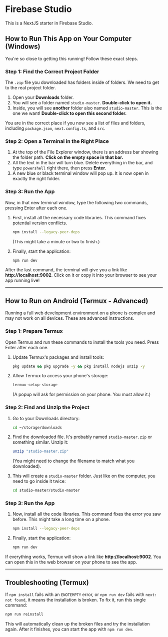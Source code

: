 # Firebase Studio

This is a NextJS starter in Firebase Studio.

## How to Run This App on Your Computer (Windows)

You're so close to getting this running! Follow these exact steps.

### Step 1: Find the Correct Project Folder

The `.zip` file you downloaded has folders inside of folders. We need to get to the real project folder.

1.  Open your **Downloads** folder.
2.  You will see a folder named `studio-master`. **Double-click to open it.**
3.  Inside, you will see **another** folder also named `studio-master`. This is the one we want! **Double-click to open this second folder.**

You are in the correct place if you now see a list of files and folders, including `package.json`, `next.config.ts`, and `src`.

### Step 2: Open a Terminal in the Right Place

1.  At the top of the File Explorer window, there is an address bar showing the folder path. **Click on the empty space in that bar.**
2.  All the text in the bar will turn blue. Delete everything in the bar, and type `powershell` right there, then press **Enter**.
3.  A new blue or black terminal window will pop up. It is now open in exactly the right folder.

### Step 3: Run the App

Now, in that new terminal window, type the following two commands, pressing Enter after each one.

1.  First, install all the necessary code libraries. This command fixes potential version conflicts.
    ```bash
    npm install --legacy-peer-deps
    ```
    (This might take a minute or two to finish.)

2.  Finally, start the application:
    ```bash
    npm run dev
    ```

After the last command, the terminal will give you a link like **http://localhost:9002**. Click on it or copy it into your browser to see your app running live!

---

## How to Run on Android (Termux - Advanced)

Running a full web development environment on a phone is complex and may not work on all devices. These are advanced instructions.

### Step 1: Prepare Termux

Open Termux and run these commands to install the tools you need. Press Enter after each one.

1.  Update Termux's packages and install tools:
    ```bash
    pkg update && pkg upgrade -y && pkg install nodejs unzip -y
    ```
2.  Allow Termux to access your phone's storage:
    ```bash
    termux-setup-storage
    ```
    (A popup will ask for permission on your phone. You must allow it.)

### Step 2: Find and Unzip the Project

1.  Go to your Downloads directory:
    ```bash
    cd ~/storage/downloads
    ```
2.  Find the downloaded file. It's probably named `studio-master.zip` or something similar. Unzip it:
    ```bash
    unzip "studio-master.zip"
    ```
    (You might need to change the filename to match what you downloaded).

3.  This will create a `studio-master` folder. Just like on the computer, you need to go inside it twice:
    ```bash
    cd studio-master/studio-master
    ```

### Step 3: Run the App

1.  Now, install all the code libraries. This command fixes the error you saw before. This might take a long time on a phone.
    ```bash
    npm install --legacy-peer-deps
    ```
2.  Finally, start the application:
    ```bash
    npm run dev
    ```

If everything works, Termux will show a link like **http://localhost:9002**. You can open this in the web browser on your phone to see the app.

---
## Troubleshooting (Termux)

If `npm install` fails with an `ENOTEMPTY` error, or `npm run dev` fails with `next: not found`, it means the installation is broken. To fix it, run this single command:

```bash
npm run reinstall
```

This will automatically clean up the broken files and try the installation again. After it finishes, you can start the app with `npm run dev`.
